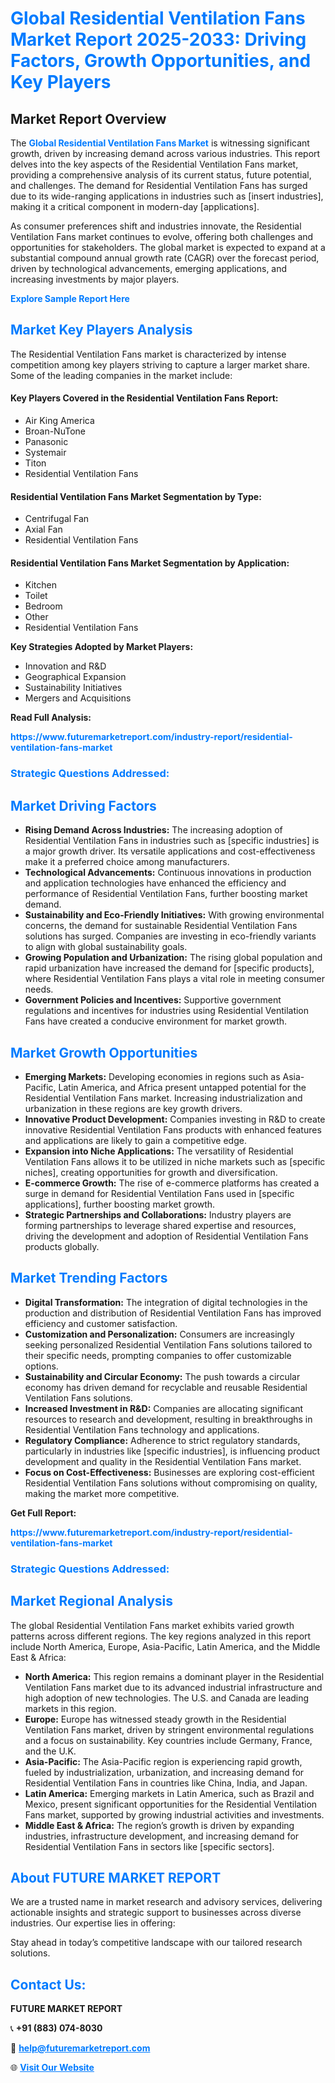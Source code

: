 <h1 style="color: #007BFF;">Global Residential Ventilation Fans Market Report 2025-2033: Driving Factors, Growth Opportunities, and Key Players</h1>

<section id="overview">
<h2>Market Report Overview</h2>
<p>The <a href="https://www.futuremarketreport.com/industry-report/residential-ventilation-fans-market" style="color: #007BFF; text-decoration: none;"><strong>Global Residential Ventilation Fans Market</strong></a> is witnessing significant growth, driven by increasing demand across various industries. This report delves into the key aspects of the Residential Ventilation Fans market, providing a comprehensive analysis of its current status, future potential, and challenges. The demand for Residential Ventilation Fans has surged due to its wide-ranging applications in industries such as [insert industries], making it a critical component in modern-day [applications].</p>
<p>As consumer preferences shift and industries innovate, the Residential Ventilation Fans market continues to evolve, offering both challenges and opportunities for stakeholders. The global market is expected to expand at a substantial compound annual growth rate (CAGR) over the forecast period, driven by technological advancements, emerging applications, and increasing investments by major players.</p>
</section>

<section id="overview">
<p><a href="https://www.futuremarketreport.com/request-sample/reportId=109821" style="color: #007BFF; text-decoration: none;"><strong>Explore Sample Report Here</strong></a></p>
</section>

<section id="key-players">
<h2 style="color: #007BFF;">Market Key Players Analysis</h2>
<p>The Residential Ventilation Fans market is characterized by intense competition among key players striving to capture a larger market share. Some of the leading companies in the market include:</p>
<h4>Key Players Covered in the Residential Ventilation Fans Report:</h4>
<ul><li>Air King America</li><li>Broan-NuTone</li><li>Panasonic</li><li>Systemair</li><li>Titon</li><li>Residential Ventilation Fans</li></ul>
<h4>Residential Ventilation Fans Market Segmentation by Type:</h4>
<ul><li>Centrifugal Fan</li><li>Axial Fan</li><li>Residential Ventilation Fans</li></ul>

<h4>Residential Ventilation Fans Market Segmentation by Application:</h4>
<ul><li>Kitchen</li><li>Toilet</li><li>Bedroom</li><li>Other</li><li>Residential Ventilation Fans</li></ul>
<p><strong>Key Strategies Adopted by Market Players:</strong></p>
<ul>
<li>Innovation and R&D</li>
<li>Geographical Expansion</li>
<li>Sustainability Initiatives</li>
<li>Mergers and Acquisitions</li>
</ul>
</section>

<section>
<p><strong>Read Full Analysis: </strong></p><a href="https://www.futuremarketreport.com/industry-report/residential-ventilation-fans-market" style="color: #007BFF; text-decoration: none;"><strong>https://www.futuremarketreport.com/industry-report/residential-ventilation-fans-market</strong></a>
<h3 style="color: #007BFF;">Strategic Questions Addressed:</h3>
</section>

<section id="driving-factors">
<h2 style="color: #007BFF;">Market Driving Factors</h2>
<ul>
<li><strong>Rising Demand Across Industries:</strong> The increasing adoption of Residential Ventilation Fans in industries such as [specific industries] is a major growth driver. Its versatile applications and cost-effectiveness make it a preferred choice among manufacturers.</li>
<li><strong>Technological Advancements:</strong> Continuous innovations in production and application technologies have enhanced the efficiency and performance of Residential Ventilation Fans, further boosting market demand.</li>
<li><strong>Sustainability and Eco-Friendly Initiatives:</strong> With growing environmental concerns, the demand for sustainable Residential Ventilation Fans solutions has surged. Companies are investing in eco-friendly variants to align with global sustainability goals.</li>
<li><strong>Growing Population and Urbanization:</strong> The rising global population and rapid urbanization have increased the demand for [specific products], where Residential Ventilation Fans plays a vital role in meeting consumer needs.</li>
<li><strong>Government Policies and Incentives:</strong> Supportive government regulations and incentives for industries using Residential Ventilation Fans have created a conducive environment for market growth.</li>
</ul>
</section>

<section id="growth-opportunities">
<h2 style="color: #007BFF;">Market Growth Opportunities</h2>
<ul>
<li><strong>Emerging Markets:</strong> Developing economies in regions such as Asia-Pacific, Latin America, and Africa present untapped potential for the Residential Ventilation Fans market. Increasing industrialization and urbanization in these regions are key growth drivers.</li>
<li><strong>Innovative Product Development:</strong> Companies investing in R&D to create innovative Residential Ventilation Fans products with enhanced features and applications are likely to gain a competitive edge.</li>
<li><strong>Expansion into Niche Applications:</strong> The versatility of Residential Ventilation Fans allows it to be utilized in niche markets such as [specific niches], creating opportunities for growth and diversification.</li>
<li><strong>E-commerce Growth:</strong> The rise of e-commerce platforms has created a surge in demand for Residential Ventilation Fans used in [specific applications], further boosting market growth.</li>
<li><strong>Strategic Partnerships and Collaborations:</strong> Industry players are forming partnerships to leverage shared expertise and resources, driving the development and adoption of Residential Ventilation Fans products globally.</li>
</ul>
</section>

<section id="trending-factors">
<h2 style="color: #007BFF;">Market Trending Factors</h2>
<ul>
<li><strong>Digital Transformation:</strong> The integration of digital technologies in the production and distribution of Residential Ventilation Fans has improved efficiency and customer satisfaction.</li>
<li><strong>Customization and Personalization:</strong> Consumers are increasingly seeking personalized Residential Ventilation Fans solutions tailored to their specific needs, prompting companies to offer customizable options.</li>
<li><strong>Sustainability and Circular Economy:</strong> The push towards a circular economy has driven demand for recyclable and reusable Residential Ventilation Fans solutions.</li>
<li><strong>Increased Investment in R&D:</strong> Companies are allocating significant resources to research and development, resulting in breakthroughs in Residential Ventilation Fans technology and applications.</li>
<li><strong>Regulatory Compliance:</strong> Adherence to strict regulatory standards, particularly in industries like [specific industries], is influencing product development and quality in the Residential Ventilation Fans market.</li>
<li><strong>Focus on Cost-Effectiveness:</strong> Businesses are exploring cost-efficient Residential Ventilation Fans solutions without compromising on quality, making the market more competitive.</li>
</ul>
</section>

<section>
<p><strong>Get Full Report: </strong></p><a href="https://www.futuremarketreport.com/industry-report/residential-ventilation-fans-market" style="color: #007BFF; text-decoration: none;"><strong>https://www.futuremarketreport.com/industry-report/residential-ventilation-fans-market</strong></a>
<h3 style="color: #007BFF;">Strategic Questions Addressed:</h3>
</section>


<section id="regional-analysis">
<h2 style="color: #007BFF;">Market Regional Analysis</h2>
<p>The global Residential Ventilation Fans market exhibits varied growth patterns across different regions. The key regions analyzed in this report include North America, Europe, Asia-Pacific, Latin America, and the Middle East & Africa:</p>
<ul>
<li><strong>North America:</strong> This region remains a dominant player in the Residential Ventilation Fans market due to its advanced industrial infrastructure and high adoption of new technologies. The U.S. and Canada are leading markets in this region.</li>
<li><strong>Europe:</strong> Europe has witnessed steady growth in the Residential Ventilation Fans market, driven by stringent environmental regulations and a focus on sustainability. Key countries include Germany, France, and the U.K.</li>
<li><strong>Asia-Pacific:</strong> The Asia-Pacific region is experiencing rapid growth, fueled by industrialization, urbanization, and increasing demand for Residential Ventilation Fans in countries like China, India, and Japan.</li>
<li><strong>Latin America:</strong> Emerging markets in Latin America, such as Brazil and Mexico, present significant opportunities for the Residential Ventilation Fans market, supported by growing industrial activities and investments.</li>
<li><strong>Middle East & Africa:</strong> The region’s growth is driven by expanding industries, infrastructure development, and increasing demand for Residential Ventilation Fans in sectors like [specific sectors].</li>
</ul>
</section>

<footer>
<h2 style="color: #007BFF;">About FUTURE MARKET REPORT</h2>
<p>We are a trusted name in market research and advisory services, delivering actionable insights and strategic support to businesses across diverse industries. Our expertise lies in offering:</p>

<p>Stay ahead in today’s competitive landscape with our tailored research solutions.</p>

<h2 style="color: #007BFF;">Contact Us:</h2>
<p><strong>FUTURE MARKET REPORT</strong></p>
<p>📞 <strong>+91 (883) 074-8030</strong></p>
<p>📧 <strong><a href="mailto:help@futuremarketreport.com" style="color: #007BFF;">help@futuremarketreport.com</a></strong></p>
<p>🌐 <strong><a href="https://www.futuremarketreport.com/" style="color: #007BFF;">Visit Our Website</a></strong></p>
</footer>
